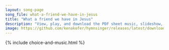 ```yaml
---
layout: song-page
song_file: what-a-friend-we-have-in-jesus
title: "What a friend we have in Jesus"
description: "View, play, and download the PDF sheet music, slideshow, and audio. Lyrics: What a friend we have in Jesus, all our sins and griefs to bear! What a privilege to carry ev'rything to God in prayer! Oh, what peace we often forfei... english christian 4part chords"
image: https://github.com/kenakofer/hymnsinger/releases/latest/download/what-a-friend-we-have-in-jesus-trad.png
---
```


{% include choice-and-music.html %}